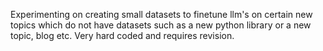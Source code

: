 Experimenting on creating small datasets to finetune llm's on certain new topics which do not have datasets such as a new python library or a new topic, blog etc. Very hard coded and requires revision.
